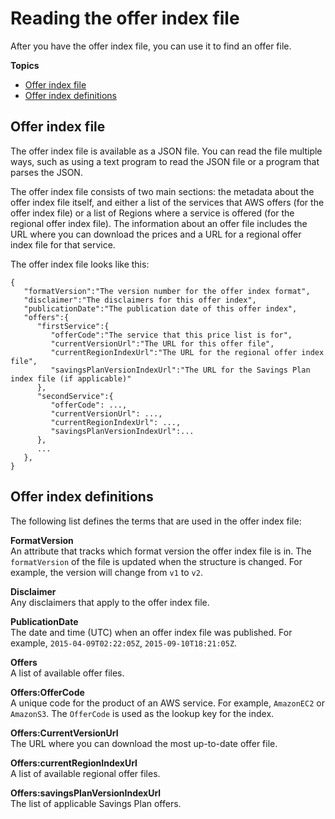 # Reading the offer index file<a name="reading-the-offer-index"></a>

After you have the offer index file, you can use it to find an offer file\.

**Topics**
+ [Offer index file](#offer-index-example)
+ [Offer index definitions](#offer-index-termdef)

## Offer index file<a name="offer-index-example"></a>

The offer index file is available as a JSON file\. You can read the file multiple ways, such as using a text program to read the JSON file or a program that parses the JSON\.

The offer index file consists of two main sections: the metadata about the offer index file itself, and either a list of the services that AWS offers \(for the offer index file\) or a list of Regions where a service is offered \(for the regional offer index file\)\. The information about an offer file includes the URL where you can download the prices and a URL for a regional offer index file for that service\.

The offer index file looks like this:

```
{
   "formatVersion":"The version number for the offer index format",
   "disclaimer":"The disclaimers for this offer index",
   "publicationDate":"The publication date of this offer index",
   "offers":{
      "firstService":{
         "offerCode":"The service that this price list is for",
         "currentVersionUrl":"The URL for this offer file",
         "currentRegionIndexUrl":"The URL for the regional offer index file",
         "savingsPlanVersionIndexUrl":"The URL for the Savings Plan index file (if applicable)"
      },
      "secondService":{
         "offerCode": ...,
         "currentVersionUrl": ...,
         "currentRegionIndexUrl": ...,
         "savingsPlanVersionIndexUrl":...
      },
      ...
   },
}
```

## Offer index definitions<a name="offer-index-termdef"></a>

The following list defines the terms that are used in the offer index file:

**FormatVersion**  
An attribute that tracks which format version the offer index file is in\. The `formatVersion` of the file is updated when the structure is changed\. For example, the version will change from `v1` to `v2`\. 

**Disclaimer**  
Any disclaimers that apply to the offer index file\.

**PublicationDate**  
The date and time \(UTC\) when an offer index file was published\. For example, `2015-04-09T02:22:05Z`, `2015-09-10T18:21:05Z`\.

**Offers**  
A list of available offer files\.

**Offers:OfferCode**  
A unique code for the product of an AWS service\. For example, `AmazonEC2` or `AmazonS3`\. The `OfferCode` is used as the lookup key for the index\.

**Offers:CurrentVersionUrl**  
The URL where you can download the most up\-to\-date offer file\.

**Offers:currentRegionIndexUrl**  
A list of available regional offer files\.

**Offers:savingsPlanVersionIndexUrl**  
The list of applicable Savings Plan offers\.